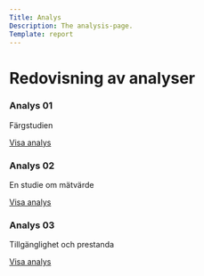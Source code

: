 ```yaml
---
Title: Analys
Description: The analysis-page.
Template: report
---
```


Redovisning av analyser
==================

<div class="kmom-box">
    <h3>Analys 01</h3>
    <p>Färgstudien</p>
    <a href="analysis/analysis01">Visa analys</a>
</div>
<div class="kmom-box">
    <h3>Analys 02</h3>
    <p>En studie om mätvärde</p>
    <a href="analysis/analysis02">Visa analys</a>
</div>
<div class="kmom-box">
    <h3>Analys 03</h3>
    <p>Tillgänglighet och prestanda</p>
    <a href="analysis/analysis03">Visa analys</a>
</div>